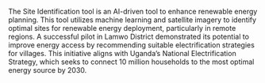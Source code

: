 The Site Identification tool is an AI-driven tool to enhance renewable energy planning. This tool utilizes machine learning and satellite imagery to identify optimal sites for renewable energy deployment, particularly in remote regions. A successful pilot in Lamwo District demonstrated its potential to improve energy access by recommending suitable electrification strategies for villages. This initiative aligns with Uganda’s National Electrification Strategy, which seeks to connect 10 million households to the most optimal energy source by 2030.
